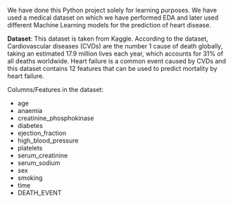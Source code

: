We have done this Python project solely for learning purposes. We have used a medical dataset on which we have performed EDA and later used different Machine Learning models for the prediction of heart disease.

**Dataset**: This dataset is taken from Kaggle. According to the dataset, Cardiovascular diseases (CVDs) are the number 1 cause of death globally, taking an estimated 17.9 million lives each year, which accounts for 31% of all deaths worldwide. 
Heart failure is a common event caused by CVDs and this dataset contains 12 features that can be used to predict mortality by heart failure.

Columns/Features in the dataset:

- age                        
- anaemia                    
- creatinine_phosphokinase    
- diabetes                   
- ejection_fraction          
- high_blood_pressure       
- platelets                  
- serum_creatinine           
- serum_sodium               
- sex                        
- smoking                    
- time                      
- DEATH_EVENT

